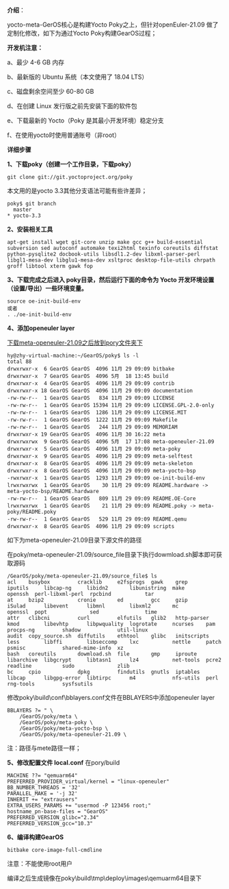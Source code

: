 **介绍**：

yocto-meta-GerOS核心是构建Yocto Poky之上，但针对openEuler-21.09 做了定制化修改，如下为通过Yocto Poky构建GearOS过程；

**开发机注意：**

a、最少 4-6 GB 内存

b、最新版的 Ubuntu 系统（本文使用了 18.04 LTS）

c、磁盘剩余空间至少 60-80 GB

d、在创建 Linux 发行版之前先安装下面的软件包

e、下载最新的 Yocto（Poky 是其最小开发环境）稳定分支

f、在使用yocto时使用普通账号（非root）

**详细步骤**

**1、下载poky（创建一个工作目录，下载poky）**
```
git clone git://git.yoctoproject.org/poky
```
本文用的是yocto 3.3其他分支语法可能有些许差异；
```
poky$ git branch
  master
* yocto-3.3
```
**2、安装相关工具**
```
apt-get install wget git-core unzip make gcc g++ build-essential subversion sed autoconf automake texi2html texinfo coreutils diffstat python-pysqlite2 docbook-utils libsdl1.2-dev libxml-parser-perl libgl1-mesa-dev libglu1-mesa-dev xsltproc desktop-file-utils chrpath groff libtool xterm gawk fop
```
**3、下载完成之后进入 poky目录，然后运行下面的命令为 Yocto 开发环境设置（设置/导出）一些环境变量。**
```
source oe-init-build-env
或者
. ./oe-init-build-env
```
**4、添加openeuler layer**

[下载meta-openeuler-21.09之后放到pory文件夹下](https://gitee.com/openeuler/GearOS/tree/GearOS-2022.05/yocto-meta-GearOS/meta-openeuler-21.09)

```
hy@zhy-virtual-machine:~/GearOS/poky$ ls -l
total 88
drwxrwxr-x  6 GearOS GearOS  4096 11月 29 09:09 bitbake
drwxrwxr-x  7 GearOS GearOS  4096 5月  18 13:45 build
drwxrwxr-x  4 GearOS GearOS  4096 11月 29 09:09 contrib
drwxrwxr-x 18 GearOS GearOS  4096 11月 29 09:09 documentation
-rw-rw-r--  1 GearOS GearOS   834 11月 29 09:09 LICENSE
-rw-rw-r--  1 GearOS GearOS 15394 11月 29 09:09 LICENSE.GPL-2.0-only
-rw-rw-r--  1 GearOS GearOS  1286 11月 29 09:09 LICENSE.MIT
-rw-rw-r--  1 GearOS GearOS  1222 11月 29 09:09 Makefile
-rw-rw-r--  1 GearOS GearOS   244 11月 29 09:09 MEMORIAM
drwxrwxr-x 19 GearOS GearOS  4096 11月 30 16:22 meta
drwxrwxrwx  9 GearOS GearOS  4096 5月  17 17:08 meta-openeuler-21.09
drwxrwxr-x  5 GearOS GearOS  4096 11月 29 09:09 meta-poky
drwxrwxr-x  9 GearOS GearOS  4096 11月 29 09:09 meta-selftest
drwxrwxr-x  8 GearOS GearOS  4096 11月 29 09:09 meta-skeleton
drwxrwxr-x  8 GearOS GearOS  4096 11月 29 09:09 meta-yocto-bsp
-rwxrwxr-x  1 GearOS GearOS  1293 11月 29 09:09 oe-init-build-env
lrwxrwxrwx  1 GearOS GearOS    30 11月 29 09:09 README.hardware -> meta-yocto-bsp/README.hardware
-rw-rw-r--  1 GearOS GearOS   809 11月 29 09:09 README.OE-Core
lrwxrwxrwx  1 GearOS GearOS    21 11月 29 09:09 README.poky -> meta-poky/README.poky
-rw-rw-r--  1 GearOS GearOS   529 11月 29 09:09 README.qemu
drwxrwxr-x  8 GearOS GearOS  4096 11月 29 09:09 scripts
```
如下为meta-openeuler-21.09目录下源文件的路径

在poky/meta-openeuler-21.09/source_file目录下执行dowmload.sh脚本即可获取源码
```
/GearOS/poky/meta-openeuler-21.09/source_file$ ls
acl    busybox         cracklib     e2fsprogs  gawk    grep         iputils     libcap-ng     libidn2       libunistring  make       openssh  perl-libxml-perl  rpcbind           tar
at     bzip2           cronie       ed         gcc     gzip         iSulad      libevent      libmnl        libxml2       mc         openssl  popt              sed               time
attr   clibcni         curl         elfutils   glib2   http-parser  kmod        libevhtp      libpwquality  logrotate     ncurses    pam      procps-ng         shadow            util-linux
audit  copy_source.sh  diffutils    ethtool    glibc   initscripts  less        libffi        libseccomp    lxc           nettle     patch    psmisc            shared-mime-info  xz
bash   coreutils       dowmload.sh  file       gmp     iproute      libarchive  libgcrypt     libtasn1      lz4           net-tools  pcre2    readline          sudo              zlib
bc     cpio            dpkg         findutils  gnutls  iptables     libcap      libgpg-error  libtirpc      m4            nfs-utils  perl     rng-tools         sysfsutils

```

修改poky\build\conf\bblayers.conf文件在BBLAYERS中添加openeuler layer
```
BBLAYERS ?= " \
    /GearOS/poky/meta \
    /GearOS/poky/meta-poky \
    /GearOS/poky/meta-yocto-bsp \
    /GearOS/poky/meta-openeuler-21.09 \
```
注：路径与mete路径一样；

**5、修改配置文件 local.conf**
在pory/build
```
MACHINE ??= "qemuarm64"
PREFERRED_PROVIDER_virtual/kernel = "linux-openeuler"
BB_NUMBER_THREADS = '32'
PARALLEL_MAKE = '-j 32'
INHERIT += "extrausers"
EXTRA_USERS_PARAMS += "usermod -P 123456 root;"
hostname_pn-base-files = "GearOS"
PREFERRED_VERSION_glibc="2.34"
PREFERRED_VERSION_gcc="10.3"
```
**6、编译构建GearOS**
```
bitbake core-image-full-cmdline
```
注意：不能使用root用户

编译之后生成镜像在poky\build\tmp\deploy\images\qemuarm64目录下
